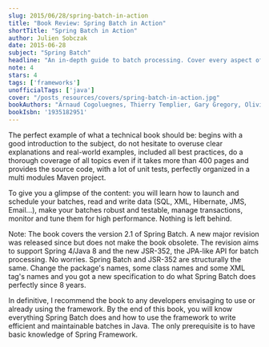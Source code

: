 ```yaml
---
slug: 2015/06/28/spring-batch-in-action
title: "Book Review: Spring Batch in Action"
shortTitle: "Spring Batch in Action"
author: Julien Sobczak
date: 2015-06-28
subject: "Spring Batch"
headline: "An in-depth guide to batch processing. Cover every aspect of Spring Batch."
note: 4
stars: 4
tags: ['frameworks']
unofficialTags: ['java']
cover: "/posts_resources/covers/spring-batch-in-action.jpg"
bookAuthors: "Arnaud Cogoluegnes, Thierry Templier, Gary Gregory, Olivier Bazoud"
bookIsbn: '1935182951'
---
```



The perfect example of what a technical book should be: begins with a good introduction to the subject, do not hesitate to overuse clear explanations and real-world examples, included all best practices, do a thorough coverage of all topics even if it takes more than 400 pages and provides the source code, with a lot of unit tests, perfectly organized in a multi modules Maven project.

To give you a glimpse of the content: you will learn how to launch and schedule your batches, read and write data (SQL, XML, Hibernate, JMS, Email...), make your batches robust and testable, manage transactions, monitor and tune them for high performance. Nothing is left behind.

Note: The book covers the version 2.1 of Spring Batch. A new major revision was released since but does not make the book obsolete. The revision aims to support Spring 4/Java 8 and the new JSR-352, the JPA-like API for batch processing. No worries. Spring Batch and JSR-352 are structurally the same. Change the package's names, some class names and some XML tag's names and you got a new specification to do what Spring Batch does perfectly since 8 years.

In definitive, I recommend the book to any developers envisaging to use or already using the framework. By the end of this book, you will know everything Spring Batch does and how to use the framework to write efficient and maintainable batches in Java. The only prerequisite is to have basic knowledge of Spring Framework.

